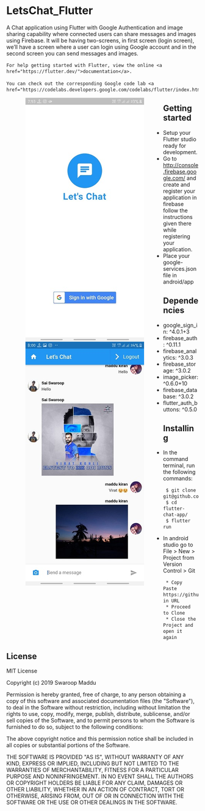 # LetsChat_Flutter
 A Chat application using Flutter with Google Authentication and image sharing capability where connected users can share messages and images using Firebase. It will be having two-screens, in first screen (login screen), we’ll have a screen where a user can login using Google account and in the second screen you can send messages and images.
 
 ```
 For help getting started with Flutter, view the online <a href="https://flutter.dev/">documentation</a>.

 You can check out the corresponding Google code lab <a href="https://codelabs.developers.google.com/codelabs/flutter/index.html#8">here</a>.
```
 
<div>
  <img align="left" src="images/login.jpg" alt="Login screen" title="Login screen" hspace="50"/>
  <img align="left" src="images/chatscreen.jpg" alt="Chat screen" title="Chat screen" hspace="50"/>
</div>



## Getting started
 * Setup your Flutter studio ready for development.
 * Go to http://console.firebase.google.com/ and create and register your application in firebase follow the instructions given there while registering your application.
 * Place your google-services.json file in android/app 
 
## Dependencies

  * google_sign_in: ^4.0.1+3
  * firebase_auth: ^0.11.1
  * firebase_analytics: ^3.0.3
  * firebase_storage: ^3.0.2
  * image_picker: ^0.6.0+10
  * firebase_database: ^3.0.2
  * flutter_auth_buttons: ^0.5.0
 
## Installing
  * In the command terminal, run the following commands:
    ```  
     $ git clone git@github.com:swaroopmaddu/LetsChat_Flutter
     $ cd flutter-chat-app/
     $ flutter run
    ```
  * In android studio go to File > New > Project from Version Control > Git
  
      ```
       * Copy Paste https://github.com/swaroopmaddu/LetsChat_Flutter/ in URL
       * Proceed to Clone
       * Close the Project and open it again
      ```
## License

MIT License

Copyright (c) 2019 Swaroop Maddu

Permission is hereby granted, free of charge, to any person obtaining a copy of this software and associated documentation files (the "Software"), to deal in the Software without restriction, including without limitation the rights to use, copy, modify, merge, publish, distribute, sublicense, and/or sell copies of the Software, and to permit persons to whom the Software is furnished to do so, subject to the following conditions:

The above copyright notice and this permission notice shall be included in all copies or substantial portions of the Software.

THE SOFTWARE IS PROVIDED "AS IS", WITHOUT WARRANTY OF ANY KIND, EXPRESS OR IMPLIED, INCLUDING BUT NOT LIMITED TO THE WARRANTIES OF MERCHANTABILITY, FITNESS FOR A PARTICULAR PURPOSE AND NONINFRINGEMENT. IN NO EVENT SHALL THE AUTHORS OR COPYRIGHT HOLDERS BE LIABLE FOR ANY CLAIM, DAMAGES OR OTHER LIABILITY, WHETHER IN AN ACTION OF CONTRACT, TORT OR OTHERWISE, ARISING FROM, OUT OF OR IN CONNECTION WITH THE SOFTWARE OR THE USE OR OTHER DEALINGS IN THE SOFTWARE.
